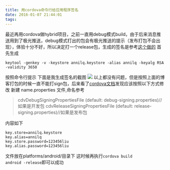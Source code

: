 ```yaml
---
title: 用cordova命令行给应用程序签名
date: 2016-01-07 21:44:01
tags:
---
```

最近再用cordova做hybrid项目，之前一直用debug模式build，由于后来消息推送用到了极光推送，debug模式打出的包会有极光推送的提示（发布打包不会出现），体验十分不好，所以决定打一个release包，生成的签名是参考[这个做的](http://lzw.me/a/cordova-3-5-android-apk-signed.html)
首先生成
```
keytool -genkey -v -keystore annilq.keystore -alias annilq -keyalg RSA -validity 3650
```
按照命令行提示
下面是我生成签名的截图
![](/images/annilq.keystore.png)
以上都没有问题，但是按照上面的博客打包的时候一直不能打sign包，后来看了[cordova文档](https://cordova.apache.org/docs/en/dev/guide/platforms/android/tools.html)发现应该按照以下方式修改
新建 name.properties 文件,命名参考
>cdvDebugSigningPropertiesFile (default: debug-signing.properties)//如果是开发包
cdvReleaseSigningPropertiesFile (default: release-signing.properties)//如果是发布包

内容如下
```
key.store=annilq.keystore
key.alias=annilq
key.store.password=123456liu
key.alias.password=123456liu
```
文件放在platforms/android/目录下
这时候再执行<code>cordova build android -release</code>即可以成功